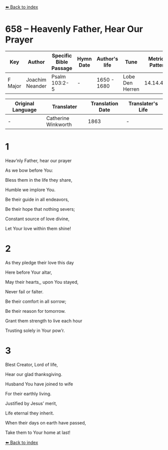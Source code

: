 [⬅️ Back to index](../README.md)

# 658 – Heavenly Father, Hear Our Prayer

Key | Author   | Specific Bible Passage     |Hymn Date |Author's life |Tune |Metrical Pattern   |Composer/Source                                                                                        
-- | --------- | ---------------------------|----------|--------------|-----|-------------------|-------------   
F Major  | Joachim Neander      | Psalm 103:2-5 | -  | 1650 - 1680 | Lobe Den Herren | 14.14.4.7.8 | Chorale Book for England, 1863 

Original Language | Translater | Translation Date   | Translater's Life     
----------------- | --------- | --------------------|-------------   
\-  | Catherine Winkworth      | 1863 | -  | 1827 - 1878 



# 1

Heav’nly Father, hear our prayer

As we bow before You:

Bless them in the life they share,

Humble we implore You.

Be their guide in all endeavors,

Be their hope that nothing severs;

Constant source of love divine,

Let Your love within them shine!



# 2

As they pledge their love this day

Here before Your altar,

May their hearts,, upon You stayed,

Never fail or falter.

Be their comfort in all sorrow;

Be their reason for tomorrow.

Grant them strength to live each hour

Trusting solely in Your pow’r.



# 3

Blest Creator, Lord of life,

Hear our glad thanksgiving.

Husband You have joined to wife

For their earthly living.

Justified by Jesus’ merit,

Life eternal they inherit.

When their days on earth have passed,

Take them to Your home at last!

[⬅️ Back to index](../README.md)
